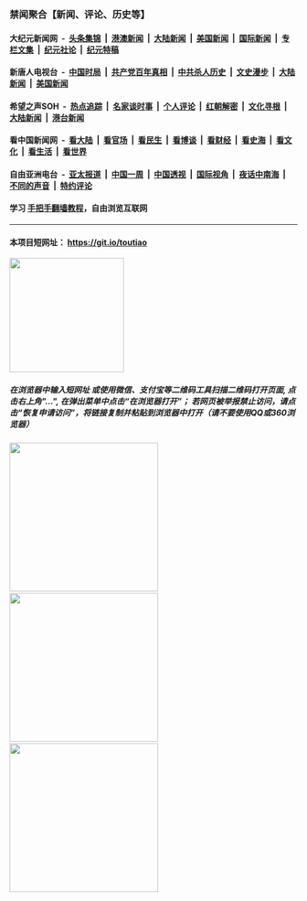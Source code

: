 ### 禁闻聚合【新闻、评论、历史等】

#### 大纪元新闻网 &nbsp;-&nbsp; [头条集锦](indexes/E头条集锦.md?t=02061702) &nbsp;|&nbsp; [港澳新闻](indexes/E港澳新闻.md?t=02061702)  &nbsp;|&nbsp; [大陆新闻](indexes/E大陆新闻.md?t=02061702) &nbsp;|&nbsp; [美国新闻](indexes/E美国新闻.md?t=02061702) &nbsp;|&nbsp; [国际新闻](indexes/E国际新闻.md?t=02061702) &nbsp;|&nbsp; [专栏文集](indexes/E专栏文集.md?t=02061702) &nbsp;|&nbsp; [纪元社论](indexes/E纪元社论.md?t=02061702) &nbsp;|&nbsp; [纪元特稿](indexes/E纪元特稿.md?t=02061702) 

#### 新唐人电视台 &nbsp;-&nbsp; [中国时局](indexes/N中国时局.md?t=02061702) &nbsp;|&nbsp; [共产党百年真相](indexes/N共产党百年真相.md?t=02061702) &nbsp;|&nbsp; [中共杀人历史](indexes/N中共杀人历史.md?t=02061702) &nbsp;|&nbsp; [文史漫步](indexes/N文史漫步.md?t=02061702) &nbsp;|&nbsp; [大陆新闻](indexes/N大陆新闻.md?t=02061702) &nbsp;|&nbsp; [美国新闻](indexes/N美国新闻.md?t=02061702)

#### 希望之声SOH &nbsp;-&nbsp; [热点追踪](indexes/H热点追踪.md?t=02061702) &nbsp;|&nbsp; [名家谈时事](indexes/H名家谈时事.md?t=02061702) &nbsp;|&nbsp; [个人评论](indexes/H个人评论.md?t=02061702)  &nbsp;|&nbsp; [红朝解密](indexes/H红朝解密.md?t=02061702) &nbsp;|&nbsp; [文化寻根](indexes/H文化寻根.md?t=02061702) &nbsp;|&nbsp; [大陆新闻](indexes/H大陆新闻.md?t=02061702) &nbsp;|&nbsp; [港台新闻](indexes/H港台新闻.md?t=02061702)

#### 看中国新闻网 &nbsp;-&nbsp; [看大陆](indexes/S看大陆.md?t=02061702) &nbsp;|&nbsp; [看官场](indexes/S看官场.md?t=02061702) &nbsp;|&nbsp; [看民生](indexes/S看民生.md?t=02061702)  &nbsp;|&nbsp; [看博谈](indexes/S看博谈.md?t=02061702) &nbsp;|&nbsp; [看财经](indexes/S看财经.md?t=02061702) &nbsp;|&nbsp; [看史海](indexes/S看史海.md?t=02061702) &nbsp;|&nbsp; [看文化](indexes/S看文化.md?t=02061702) &nbsp;|&nbsp; [看生活](indexes/S看生活.md?t=02061702) &nbsp;|&nbsp; [看世界](indexes/S看世界.md?t=02061702)

#### 自由亚洲电台 &nbsp;-&nbsp; [亚太报道](indexes/R亚太报道.md?t=02061702) &nbsp;|&nbsp; [中国一周](indexes/R中国一周.md?t=02061702) &nbsp;|&nbsp; [中国透视](indexes/R中国透视.md?t=02061702)  &nbsp;|&nbsp; [国际视角](indexes/R国际视角.md?t=02061702) &nbsp;|&nbsp; [夜话中南海](indexes/R夜话中南海.md?t=02061702) &nbsp;|&nbsp; [不同的声音](indexes/R不同的声音.md?t=02061702) &nbsp;|&nbsp; [特约评论](indexes/R特约评论.md?t=02061702)

#### 学习 [手把手翻墙教程](https://github.com/gfw-breaker/guides/wiki)，自由浏览互联网

----

#### 本项目短网址： https://git.io/toutiao
<img src="https://raw.githubusercontent.com/gfw-breaker/banned-news/master/scripts/img/qr.png" width="200px"/>  

##### 在浏览器中输入短网址 或使用微信、支付宝等二维码工具扫描二维码打开页面, 点击右上角"...", 在弹出菜单中点击“在浏览器打开”； 若网页被举报禁止访问，请点击“恢复申请访问”，将链接复制并粘贴到浏览器中打开（请不要使用QQ或360浏览器）

<img src="https://raw.githubusercontent.com/gfw-breaker/banned-news/master/scripts/img/1.png" width="260px"/> &nbsp; <img src="https://raw.githubusercontent.com/gfw-breaker/banned-news/master/scripts/img/2.png" width="260px"/> &nbsp; <img src="https://raw.githubusercontent.com/gfw-breaker/banned-news/master/scripts/img/3.png" width="260px"/>
